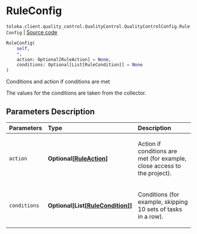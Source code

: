 # RuleConfig
`toloka.client.quality_control.QualityControl.QualityControlConfig.RuleConfig` | [Source code](https://github.com/Toloka/toloka-kit/blob/v0.1.24/src/client/quality_control.py#L109)

```python
RuleConfig(
    self,
    *,
    action: Optional[RuleAction] = None,
    conditions: Optional[List[RuleCondition]] = None
)
```

Conditions and action if conditions are met


The values for the conditions are taken from the collector.

## Parameters Description

| Parameters | Type | Description |
| :----------| :----| :-----------|
`action`|**Optional\[[RuleAction](toloka.client.actions.RuleAction.md)\]**|<p>Action if conditions are met (for example, close access to the project).</p>
`conditions`|**Optional\[List\[[RuleCondition](toloka.client.conditions.RuleCondition.md)\]\]**|<p>Conditions (for example, skipping 10 sets of tasks in a row).</p>
